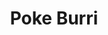 ---
layout: place
title: "Poke Burri"
permalink: /north-carolina/raleigh/poke-burri.html
stateAbbr: NC
stateName: North Carolina
cityName: Raleigh
seo:
  name: "Poke Burri"
  type: Restaurant
  links: http://pokeburriraleigh.com/
description: "Simple counter-serve spot preparing poke bowls, sushi burritos & other Asian fusion eats. Poke Burri serves delicious sushi in Raleigh, North Carolina. Try fresh Japanese dishes for a great dining experience. Available for takeout, delivery, lunch, and dinner."
place_id: ChIJSd5Wi7FZrIkRkX_1q6G0b3Q
photos:
  - name: >-
      places/ChIJSd5Wi7FZrIkRkX_1q6G0b3Q/photos/AeeoHcKJ0PhOfONAdiUi6NMIXnueRyWNDQTu2_I6JgO-4XfIelDriGsvZ1ngvFrQSk89bVa_6MKq-8vEgxRXMKlYJD88rk9hA2qTzkTMkYb_yZg6_rE4X8sVZLWJMNHanwDOjrEQV0uIPft9hNoa8axK7hWGCT9rI7C88vJ8YckUpVqw8YLpEAdn1uKO7VZVpZk4j6fMrwref-wKel1b_3MGzlCs6zZKAzMbN5tHsUSduBmjdr6u1tO4qPhUqZotKC3uFyj8i0-o5w99fAAVNI9yQxkYAIhqePmIPmWm1LfqM3Hv3Q
    widthPx: 2208
    heightPx: 1656
    authorAttributions:
      - displayName: Poke Burri
        uri: https://maps.google.com/maps/contrib/110134991351068913573
        photoUri: >-
          https://lh3.googleusercontent.com/a-/ALV-UjVBrxWrPSY9N4DKbfBi3Djs_ofhbdcf97YJU6Jj4XJbF3zILEk=s100-p-k-no-mo
    flagContentUri: >-
      https://www.google.com/local/imagery/report/?cb_client=maps_api_places.places_api&image_key=!1e10!2sAF1QipNnPxDlyvnAeA6DCShvKuco4vca6YstITMC_Sym&hl=en-US
    googleMapsUri: >-
      https://www.google.com/maps/place//data=!3m4!1e2!3m2!1sAF1QipNnPxDlyvnAeA6DCShvKuco4vca6YstITMC_Sym!2e10!4m2!3m1!1s0x89ac59b18b56de49:0x746fb4a1abf57f91
  - name: >-
      places/ChIJSd5Wi7FZrIkRkX_1q6G0b3Q/photos/AeeoHcIP1urVC5QH6Y18rDW7YdYR4xF1PCAb4Ym-xQZLvB89Z9XrGfqfpHpKmilHqSKVDQy1BEXc-KNqOvb_3yMwHkmLiONWq0SpVlQlY7ZflCFVPNnggJx0kFAd3mrC57e947eHw7yj4PTyuebeLnEjoNWG7xOqSOG32Uo-kC2JBH50kemEfVpwwA-Lsa15nHm4-9_4es-Bc9nFQWPh3Jfzq5rRjv70IzuxAHRWaSCNiFaFqYBMgyrxkIW5gpqBa-WtEUjdo8D22g4KqJz-MfDsFRQRdXaiaaIz-qBKGVr5RPI8Xw
    widthPx: 1390
    heightPx: 782
    authorAttributions:
      - displayName: Poke Burri
        uri: https://maps.google.com/maps/contrib/110134991351068913573
        photoUri: >-
          https://lh3.googleusercontent.com/a-/ALV-UjVBrxWrPSY9N4DKbfBi3Djs_ofhbdcf97YJU6Jj4XJbF3zILEk=s100-p-k-no-mo
    flagContentUri: >-
      https://www.google.com/local/imagery/report/?cb_client=maps_api_places.places_api&image_key=!1e10!2sAF1QipP0L-4PgG5nz8-9ps-37PMw9SX5NnlccYdHm-7F&hl=en-US
    googleMapsUri: >-
      https://www.google.com/maps/place//data=!3m4!1e2!3m2!1sAF1QipP0L-4PgG5nz8-9ps-37PMw9SX5NnlccYdHm-7F!2e10!4m2!3m1!1s0x89ac59b18b56de49:0x746fb4a1abf57f91
  - name: >-
      places/ChIJSd5Wi7FZrIkRkX_1q6G0b3Q/photos/AeeoHcJ91WLsEne-Wd0aTrJgD2gg3RJBxl-jPI4JcQ0V-SzjmwzdbkGTOCWCRrpM2Q12w0JIuB4slbM6rG07buBdprnHQkPlS9oSbzuXEKJJV_cMLuKQKCCbhGMjGuNGqDNpHqfS4XyOzzskt5KUczwbn34Fzbu0hyfow5KYB0W3CsI8r_4HXOhUkkIS6MzVwns6Oui5ICMsTt1VQy09NqxzeB1vHQcbOkmgS2PUUoLmuEDb035TYC-JGxkhDodNuSpzULAUJC4p7Y19ZesFw957_LIVEa-Rr5cnmQsxfXDjDN2tyQ
    widthPx: 1892
    heightPx: 1281
    authorAttributions:
      - displayName: Poke Burri
        uri: https://maps.google.com/maps/contrib/110134991351068913573
        photoUri: >-
          https://lh3.googleusercontent.com/a-/ALV-UjVBrxWrPSY9N4DKbfBi3Djs_ofhbdcf97YJU6Jj4XJbF3zILEk=s100-p-k-no-mo
    flagContentUri: >-
      https://www.google.com/local/imagery/report/?cb_client=maps_api_places.places_api&image_key=!1e10!2sAF1QipMiIHRaFrb9b9ZgH4EmD6hAM_XYsZy62YKUmZxn&hl=en-US
    googleMapsUri: >-
      https://www.google.com/maps/place//data=!3m4!1e2!3m2!1sAF1QipMiIHRaFrb9b9ZgH4EmD6hAM_XYsZy62YKUmZxn!2e10!4m2!3m1!1s0x89ac59b18b56de49:0x746fb4a1abf57f91
  - name: >-
      places/ChIJSd5Wi7FZrIkRkX_1q6G0b3Q/photos/AeeoHcL52YZ9ER_l0HJ9_Jz0FTytbBK3fFzAMEgV8IWrYeaPcOLMxdMEo2ZwyGHkoO6x9j6J-_MYymcCBowrC0qLBpYk83qwptGl3dR9qDkL-nIgHzalIkRUjRf3d5BT6BrPXKhxweVkcj1wVtpFEdGe_p4fm12cifDSCWf25N6oGtxck03O37rf3Sho1U4n8VQy_L4DwZDya7d_CaenyLm2f5Bopu3gifvR5pyGGcfAkgj-z2f5D-Wnd1vOHZOrtqxMvDRARu8zssDoz06AHukfBKPvy8jJhkAEAPanl68BdOiVssgiGEhGFrbwJN14BUepIqbEybtfpTcCpeC6hNUssJDOv0sgurcu0VpeW3_kUdayg6-w7-xqs1VJHMMdlEWS66gECE2KWUA4jlFdqsm6vIOvSUHKGQZjLzZ-scznzCm6c0ge
    widthPx: 3024
    heightPx: 4032
    authorAttributions:
      - displayName: Jamie Corporaal
        uri: https://maps.google.com/maps/contrib/106178784808504061604
        photoUri: >-
          https://lh3.googleusercontent.com/a/ACg8ocIv18l0PrHJagvw7_4QBjbAVDVnbGR0NvswL37IVDRH8Fd4lg=s100-p-k-no-mo
    flagContentUri: >-
      https://www.google.com/local/imagery/report/?cb_client=maps_api_places.places_api&image_key=!1e10!2sCIHM0ogKEICAgMDIi8je7gE&hl=en-US
    googleMapsUri: >-
      https://www.google.com/maps/place//data=!3m4!1e2!3m2!1sCIHM0ogKEICAgMDIi8je7gE!2e10!4m2!3m1!1s0x89ac59b18b56de49:0x746fb4a1abf57f91
  - name: >-
      places/ChIJSd5Wi7FZrIkRkX_1q6G0b3Q/photos/AeeoHcLckUk0Qy9DkN0NK_BuMD2nLLVYrokefv5dagX_rsb76fuvTCQcc2rgnhmsLg1QWpxLe64ukAfFCFyEj4X4p8sfrvxrr_9YL1ojUiPjEa1ls6bJaBnEuzXLd6gMAH0vrBmEPzkd3ZEqGiV_V7U1ysxc0e4AVO-092LSPwQgBmmqOazfRWVXYVxslE0rt2rI5J04LU1UqF-ekF4Co3w8BaO1es8Cj7cdevnHnvbuj5aXfLb64lxYtXBQJvZsKdhr9riRcBd1LvfLifdBSjhp1tGyz8SnoS0VKiM3cUBDn6G-HQ
    widthPx: 1776
    heightPx: 1184
    authorAttributions:
      - displayName: Poke Burri
        uri: https://maps.google.com/maps/contrib/110134991351068913573
        photoUri: >-
          https://lh3.googleusercontent.com/a-/ALV-UjVBrxWrPSY9N4DKbfBi3Djs_ofhbdcf97YJU6Jj4XJbF3zILEk=s100-p-k-no-mo
    flagContentUri: >-
      https://www.google.com/local/imagery/report/?cb_client=maps_api_places.places_api&image_key=!1e10!2sAF1QipOXcD6nntr2VhKrV9DZgPnS4eA5N-VQKXcVXKUo&hl=en-US
    googleMapsUri: >-
      https://www.google.com/maps/place//data=!3m4!1e2!3m2!1sAF1QipOXcD6nntr2VhKrV9DZgPnS4eA5N-VQKXcVXKUo!2e10!4m2!3m1!1s0x89ac59b18b56de49:0x746fb4a1abf57f91
  - name: >-
      places/ChIJSd5Wi7FZrIkRkX_1q6G0b3Q/photos/AeeoHcJiABoIV3Z1OPN30LW5t9ht_cyN9N3jAQtYZ6Rw_WBw2EaxE3XaWBg5JW8xl2ff93HY7aaiWvMFh1dGmBEK5wAAi26iPxvhiFXxSWmFdM2t5wL8rV43qT2Xf1XDg-m8M3O_iOnjm-weaGNtjALPOsoJK4O7Ae7n3n_DDfSCDWPFKH9dK1omG1oZWuQlMyaes35A7Xqd5k6JVpilj2uTH6scl-qts6GJn3_T-OMtj2SiDSwTPf7vE6hazxRu6UC9vEmh8_0idYhRAj3mDCwjeJSQVvyWuEIqUaOocmS6I-Ck-g
    widthPx: 828
    heightPx: 982
    authorAttributions:
      - displayName: Poke Burri
        uri: https://maps.google.com/maps/contrib/110134991351068913573
        photoUri: >-
          https://lh3.googleusercontent.com/a-/ALV-UjVBrxWrPSY9N4DKbfBi3Djs_ofhbdcf97YJU6Jj4XJbF3zILEk=s100-p-k-no-mo
    flagContentUri: >-
      https://www.google.com/local/imagery/report/?cb_client=maps_api_places.places_api&image_key=!1e10!2sAF1QipM2K97yKSDxE7F_dQYvTRkuI1_C6wT2QleYbj6N&hl=en-US
    googleMapsUri: >-
      https://www.google.com/maps/place//data=!3m4!1e2!3m2!1sAF1QipM2K97yKSDxE7F_dQYvTRkuI1_C6wT2QleYbj6N!2e10!4m2!3m1!1s0x89ac59b18b56de49:0x746fb4a1abf57f91
  - name: >-
      places/ChIJSd5Wi7FZrIkRkX_1q6G0b3Q/photos/AeeoHcJcOiqtxwg8AIZoc2Q9KOQsMzSqEEkKX69wyTKvfAG1sJ7jE7lJ0wATGevgskItY75YsoaHwZNCNz31C0exKPPQB8-xwfNefOdHMUUtR8H-RdyxySClswhoganwtTCYQNZjB1KtpHSYDTysAVwqjwwdKziKG5JVnlOvhR-Ua_P5S2KQBNGLfaEUHLsLKCqi3ail0Kcr2Sd3xUYZ3I1-WQxY_yuZsC6Fqne9DNgTiqU3YBSRRiR01855bPSIGYTXW_Sb7bxsxM0Ll8vkJpqS0fcTse3kXBRzwVr00k4o1bG8ag
    widthPx: 828
    heightPx: 811
    authorAttributions:
      - displayName: Poke Burri
        uri: https://maps.google.com/maps/contrib/110134991351068913573
        photoUri: >-
          https://lh3.googleusercontent.com/a-/ALV-UjVBrxWrPSY9N4DKbfBi3Djs_ofhbdcf97YJU6Jj4XJbF3zILEk=s100-p-k-no-mo
    flagContentUri: >-
      https://www.google.com/local/imagery/report/?cb_client=maps_api_places.places_api&image_key=!1e10!2sAF1QipOMOPjT_ymnnAPROiBe2SkT_ywNGXugOsleC6R7&hl=en-US
    googleMapsUri: >-
      https://www.google.com/maps/place//data=!3m4!1e2!3m2!1sAF1QipOMOPjT_ymnnAPROiBe2SkT_ywNGXugOsleC6R7!2e10!4m2!3m1!1s0x89ac59b18b56de49:0x746fb4a1abf57f91
  - name: >-
      places/ChIJSd5Wi7FZrIkRkX_1q6G0b3Q/photos/AeeoHcJLhLC50beWmtZWpTlSEHA7Tt2Ef5Oh3_gvPI4B6H_UJ3AiqDHZ4rGhAShM2eCONUGpDdGopssNOS1kGh1EV5TAX67exFSteNzZfl1N2Nj6Qvf9Os-Q34ATywWseKThm5A6MvjCSedbW0XhxR47_mbm7tTgRRdeLwPSxTAzMYvbFpEy0CYOoOoGYK3j3E0tVszUv4_6NXtDApXwRPTH7tszSM-aLvAchjAHt-cNYNtWaLUEybh4S536MqGvgC3W-gFlmh06uK6rwmxcLkJRijsox-KNVB-GKiflTx5jM-vg52I0LZ1saTpc76EiANRx8mcminz48Oh4zxiFMtgCDdk5O8QDJCn4rGWZeIhtD4PbKs9eXIAG-FWNJYbCUka3N_rSwdIJzejQhvtwT5znYFld6lXHMOHKplsV8XqR9gb-Pw
    widthPx: 4080
    heightPx: 3072
    authorAttributions:
      - displayName: Jordan Shealy
        uri: https://maps.google.com/maps/contrib/107528099036118703083
        photoUri: >-
          https://lh3.googleusercontent.com/a-/ALV-UjV220oLJPeaDGmuXgyZzS5hFbSQq8hTBHluTl1dYNeLFdbsJXqrVg=s100-p-k-no-mo
    flagContentUri: >-
      https://www.google.com/local/imagery/report/?cb_client=maps_api_places.places_api&image_key=!1e10!2sCIHM0ogKEICAgIC2862AXg&hl=en-US
    googleMapsUri: >-
      https://www.google.com/maps/place//data=!3m4!1e2!3m2!1sCIHM0ogKEICAgIC2862AXg!2e10!4m2!3m1!1s0x89ac59b18b56de49:0x746fb4a1abf57f91
  - name: >-
      places/ChIJSd5Wi7FZrIkRkX_1q6G0b3Q/photos/AeeoHcKPmT4-gSlpVuNSTNXrUocZL0VL7ZlCkolEOjYidudL-YMwT1R0OPU0RTPwnpaVsL8pT4d4VKtBxBgbamRx3OFNjNX8iW7KBRiCVc2IBx_SRJGQFpcZcsThX9TFA_yqEOJ7nT0eKbLXIx1s1O-sxwf9-lwWR2eP-4JLlIRq9oiR1LWRiEZps0-WAvh9b1cXV3PGmV9QFF1Jtys_iczSruPXUG4fdoOTIOsFhs9oAD-0w0VWk5_GUq_aRZDv3XiIu9Xf9iUSd9eIx1Dmv84pGoeCIsctAN_GugIP-iU6HsdJCg
    widthPx: 828
    heightPx: 819
    authorAttributions:
      - displayName: Poke Burri
        uri: https://maps.google.com/maps/contrib/110134991351068913573
        photoUri: >-
          https://lh3.googleusercontent.com/a-/ALV-UjVBrxWrPSY9N4DKbfBi3Djs_ofhbdcf97YJU6Jj4XJbF3zILEk=s100-p-k-no-mo
    flagContentUri: >-
      https://www.google.com/local/imagery/report/?cb_client=maps_api_places.places_api&image_key=!1e10!2sAF1QipOLoAWOixIrIDGKE5ybvzHnllvR_KxmOqGF767t&hl=en-US
    googleMapsUri: >-
      https://www.google.com/maps/place//data=!3m4!1e2!3m2!1sAF1QipOLoAWOixIrIDGKE5ybvzHnllvR_KxmOqGF767t!2e10!4m2!3m1!1s0x89ac59b18b56de49:0x746fb4a1abf57f91
  - name: >-
      places/ChIJSd5Wi7FZrIkRkX_1q6G0b3Q/photos/AeeoHcI32-lZ-R2hK3vW6p0qzrIc-PlJYdg7M5cX3hTeVrWolXy4W5afhMVTCuA3SQpDnh0oZQn-cVV2Vc3n5cm63kO03dJmu9OnuSQ3JM1CVO-GQZ1DsGi5ho7zuFdHGp5hPkFwnrSBG3OSBTcC2vak_n33rt77D-PVx8DfdTTWzGggbdfr1MevYlrdBTxgpwJWoplbYRFivwS0jGro1CnM4T1nhp1E0tPJdCjn4BR_jI5OwQzJOdtXA_3-FW_jCLg2UeiLdoAubcjEBZ4wfP33yG5sPkUY7OBhVFcgiIxZyVAtpQ
    widthPx: 828
    heightPx: 1024
    authorAttributions:
      - displayName: Poke Burri
        uri: https://maps.google.com/maps/contrib/110134991351068913573
        photoUri: >-
          https://lh3.googleusercontent.com/a-/ALV-UjVBrxWrPSY9N4DKbfBi3Djs_ofhbdcf97YJU6Jj4XJbF3zILEk=s100-p-k-no-mo
    flagContentUri: >-
      https://www.google.com/local/imagery/report/?cb_client=maps_api_places.places_api&image_key=!1e10!2sAF1QipM36Wxlu4wae3dgkjBGTTZ8EGyffu48IL_VeUaR&hl=en-US
    googleMapsUri: >-
      https://www.google.com/maps/place//data=!3m4!1e2!3m2!1sAF1QipM36Wxlu4wae3dgkjBGTTZ8EGyffu48IL_VeUaR!2e10!4m2!3m1!1s0x89ac59b18b56de49:0x746fb4a1abf57f91
address: 6613 Falls of Neuse Rd, Raleigh, NC 27615, USA
street: 6613 Falls of Neuse Rd
city: Raleigh
state: NC
zip: '27615'
country: USA
neighborhood: North Raleigh
latitude: '35.873155'
longitude: '-78.623893'
accessibility_options:
  wheelchairAccessibleParking: true
  wheelchairAccessibleEntrance: true
  wheelchairAccessibleRestroom: true
  wheelchairAccessibleSeating: true
business_status: OPERATIONAL
name: Poke Burri
google_maps_links:
  directionsUri: >-
    https://www.google.com/maps/dir//''/data=!4m7!4m6!1m1!4e2!1m2!1m1!1s0x89ac59b18b56de49:0x746fb4a1abf57f91!3e0
  placeUri: https://maps.google.com/?cid=8390123237282250641
  writeAReviewUri: >-
    https://www.google.com/maps/place//data=!4m3!3m2!1s0x89ac59b18b56de49:0x746fb4a1abf57f91!12e1
  reviewsUri: >-
    https://www.google.com/maps/place//data=!4m4!3m3!1s0x89ac59b18b56de49:0x746fb4a1abf57f91!9m1!1b1
  photosUri: >-
    https://www.google.com/maps/place//data=!4m3!3m2!1s0x89ac59b18b56de49:0x746fb4a1abf57f91!10e5
primary_type: Sushi Restaurant
opening_hours:
  regular: null
  current: null
secondary_opening_hours:
  regular:
    weekdayDescriptions: null
    type: null
  current:
    weekdayDescriptions: null
    type: null
phone: (919) 615-4016
price_level: PRICE_LEVEL_MODERATE
price_range: $10 &ndash; $20
rating: '4.8'
rating_count: 0
website: http://pokeburriraleigh.com/
reviews:
  - name: >-
      places/ChIJSd5Wi7FZrIkRkX_1q6G0b3Q/reviews/ChZDSUhNMG9nS0VJQ0FnSUR2azQya0p3EAE
    relativePublishTimeDescription: 3 months ago
    rating: 5
    text:
      text: >-
        Must go place! The food is AMAZING, and the owner is awesome. My husband
        and I both did the build your own bowls, and the food was fresh, great
        quality, and provided huge portions. I had to save half for later. The
        atmosphere is calming, and the building is very clean. Highly recommend
        this place!! **Don't mind the photo of the food provided, I was so
        excited to try it I forgot to take a photo before digging in!**
      languageCode: en
    originalText:
      text: >-
        Must go place! The food is AMAZING, and the owner is awesome. My husband
        and I both did the build your own bowls, and the food was fresh, great
        quality, and provided huge portions. I had to save half for later. The
        atmosphere is calming, and the building is very clean. Highly recommend
        this place!! **Don't mind the photo of the food provided, I was so
        excited to try it I forgot to take a photo before digging in!**
      languageCode: en
    authorAttribution:
      displayName: Miranda Allen
      uri: https://www.google.com/maps/contrib/113354023636965421242/reviews
      photoUri: >-
        https://lh3.googleusercontent.com/a/ACg8ocJT9iB7ctfGxSDkyJFjjftwW-HngqrVJIMt50uNIeZ46hho_g=s128-c0x00000000-cc-rp-mo-ba3
    publishTime: '2024-12-23T19:19:26.230637Z'
    flagContentUri: >-
      https://www.google.com/local/review/rap/report?postId=ChZDSUhNMG9nS0VJQ0FnSUR2azQya0p3EAE&d=17924085&t=1
    googleMapsUri: >-
      https://www.google.com/maps/reviews/data=!4m6!14m5!1m4!2m3!1sChZDSUhNMG9nS0VJQ0FnSUR2azQya0p3EAE!2m1!1s0x89ac59b18b56de49:0x746fb4a1abf57f91
  - name: >-
      places/ChIJSd5Wi7FZrIkRkX_1q6G0b3Q/reviews/ChdDSUhNMG9nS0VJQ0FnSUNmdjdpaGdRRRAB
    relativePublishTimeDescription: 3 months ago
    rating: 4
    text:
      text: >-
        I love this place! And the food is amazing, my boyfriend and I go all
        the time. I just wish they could double check the order or the
        ingredients on the bowls. It’s has been the 3rd time in a row that they
        forget to include de crab salad even tho they charge for it. As you can
        see in the photo the crab salad is not included in the bowl:( everything
        else is great.
      languageCode: en
    originalText:
      text: >-
        I love this place! And the food is amazing, my boyfriend and I go all
        the time. I just wish they could double check the order or the
        ingredients on the bowls. It’s has been the 3rd time in a row that they
        forget to include de crab salad even tho they charge for it. As you can
        see in the photo the crab salad is not included in the bowl:( everything
        else is great.
      languageCode: en
    authorAttribution:
      displayName: Sophiia Morales
      uri: https://www.google.com/maps/contrib/100174515777347546997/reviews
      photoUri: >-
        https://lh3.googleusercontent.com/a-/ALV-UjVYmP1kHpKTeahDItI-xoXHN1n7mZb2fQQ88QvLXDGH88I-fMYeUg=s128-c0x00000000-cc-rp-mo
    publishTime: '2025-01-03T03:03:17.628618Z'
    flagContentUri: >-
      https://www.google.com/local/review/rap/report?postId=ChdDSUhNMG9nS0VJQ0FnSUNmdjdpaGdRRRAB&d=17924085&t=1
    googleMapsUri: >-
      https://www.google.com/maps/reviews/data=!4m6!14m5!1m4!2m3!1sChdDSUhNMG9nS0VJQ0FnSUNmdjdpaGdRRRAB!2m1!1s0x89ac59b18b56de49:0x746fb4a1abf57f91
  - name: >-
      places/ChIJSd5Wi7FZrIkRkX_1q6G0b3Q/reviews/ChdDSUhNMG9nS0VJQ0FnSUM3bVplRmhnRRAB
    relativePublishTimeDescription: 7 months ago
    rating: 5
    text:
      text: >-
        One of our new favorite places at this new(er) , casual Poke spot. Some
        great creations to order off the menu or make your own bowl. My kids
        loved the sushi burritos and I really liked the bowl. They have some
        beer and wine options too. Very accommodating and do what they can to
        make you happy. Been there twice already and will go back!
      languageCode: en
    originalText:
      text: >-
        One of our new favorite places at this new(er) , casual Poke spot. Some
        great creations to order off the menu or make your own bowl. My kids
        loved the sushi burritos and I really liked the bowl. They have some
        beer and wine options too. Very accommodating and do what they can to
        make you happy. Been there twice already and will go back!
      languageCode: en
    authorAttribution:
      displayName: John “JV”
      uri: https://www.google.com/maps/contrib/112322188789252491601/reviews
      photoUri: >-
        https://lh3.googleusercontent.com/a-/ALV-UjVWgfkNgbeecZLAkLn6DqPFMNMfvnpxAyTKlnbOm44JPtlyPMKQaQ=s128-c0x00000000-cc-rp-mo-ba5
    publishTime: '2024-08-17T01:30:56.931147Z'
    flagContentUri: >-
      https://www.google.com/local/review/rap/report?postId=ChdDSUhNMG9nS0VJQ0FnSUM3bVplRmhnRRAB&d=17924085&t=1
    googleMapsUri: >-
      https://www.google.com/maps/reviews/data=!4m6!14m5!1m4!2m3!1sChdDSUhNMG9nS0VJQ0FnSUM3bVplRmhnRRAB!2m1!1s0x89ac59b18b56de49:0x746fb4a1abf57f91
  - name: >-
      places/ChIJSd5Wi7FZrIkRkX_1q6G0b3Q/reviews/ChZDSUhNMG9nS0VJQ0FnSUN0cW95WmJ3EAE
    relativePublishTimeDescription: a year ago
    rating: 5
    text:
      text: >-
        The best poke bowls in town!! The Fried Pork Dumplings are delicious,
        with the greatest dipping sauce. Our favorites are the salmon & tuna
        bowl and tangy crab & shrimp bowl - so full of flavors! The staff are
        super friendly; Chef/owner, Agus, always welcome & drop by to say ‘hi’.
        Always a great pleasure to dine at this restaurant!
      languageCode: en
    originalText:
      text: >-
        The best poke bowls in town!! The Fried Pork Dumplings are delicious,
        with the greatest dipping sauce. Our favorites are the salmon & tuna
        bowl and tangy crab & shrimp bowl - so full of flavors! The staff are
        super friendly; Chef/owner, Agus, always welcome & drop by to say ‘hi’.
        Always a great pleasure to dine at this restaurant!
      languageCode: en
    authorAttribution:
      displayName: J Hawkins
      uri: https://www.google.com/maps/contrib/116973642902099377395/reviews
      photoUri: >-
        https://lh3.googleusercontent.com/a/ACg8ocLYin5P5JvQyThYRDTt-7jGkWWcAM2BcOWrOWYRF7pKHOt0Qw=s128-c0x00000000-cc-rp-mo
    publishTime: '2024-01-30T01:13:28.108209Z'
    flagContentUri: >-
      https://www.google.com/local/review/rap/report?postId=ChZDSUhNMG9nS0VJQ0FnSUN0cW95WmJ3EAE&d=17924085&t=1
    googleMapsUri: >-
      https://www.google.com/maps/reviews/data=!4m6!14m5!1m4!2m3!1sChZDSUhNMG9nS0VJQ0FnSUN0cW95WmJ3EAE!2m1!1s0x89ac59b18b56de49:0x746fb4a1abf57f91
  - name: >-
      places/ChIJSd5Wi7FZrIkRkX_1q6G0b3Q/reviews/ChdDSUhNMG9nS0VJQ0FnSURQNmNYd3FRRRAB
    relativePublishTimeDescription: 4 months ago
    rating: 5
    text:
      text: >-
        This is a great place! The food quality and quantity for the price is
        perfect. I love their poke bowls! There are so many options to make it
        just the way you want, even to be able to change and add things into the
        set menu choices. I recommend anyone who likes this type of food to give
        them a try. Definitely a new favorite lunch spot for me!
      languageCode: en
    originalText:
      text: >-
        This is a great place! The food quality and quantity for the price is
        perfect. I love their poke bowls! There are so many options to make it
        just the way you want, even to be able to change and add things into the
        set menu choices. I recommend anyone who likes this type of food to give
        them a try. Definitely a new favorite lunch spot for me!
      languageCode: en
    authorAttribution:
      displayName: katherine parfitt
      uri: https://www.google.com/maps/contrib/100266458968664565145/reviews
      photoUri: >-
        https://lh3.googleusercontent.com/a/ACg8ocL32V8tjVPMwzqd-xLQS98i8JMAD1DCEXqeOKyHHeT3IKPBLg=s128-c0x00000000-cc-rp-mo-ba2
    publishTime: '2024-12-03T18:00:57.450448Z'
    flagContentUri: >-
      https://www.google.com/local/review/rap/report?postId=ChdDSUhNMG9nS0VJQ0FnSURQNmNYd3FRRRAB&d=17924085&t=1
    googleMapsUri: >-
      https://www.google.com/maps/reviews/data=!4m6!14m5!1m4!2m3!1sChdDSUhNMG9nS0VJQ0FnSURQNmNYd3FRRRAB!2m1!1s0x89ac59b18b56de49:0x746fb4a1abf57f91
parking_options:
  freeParkingLot: true
  freeStreetParking: true
  valetParking: false
payment_options:
  acceptsCreditCards: true
  acceptsDebitCards: true
  acceptsCashOnly: false
  acceptsNfc: true
allow_dogs: null
curbside_pickup: null
delivery: true
dine_in: true
good_for_children: true
good_for_groups: true
good_for_sports: false
live_music: false
menu_for_children: true
outdoor_seating: false
reservable: false
restroom: true
serves_beer: true
serves_breakfast: false
serves_brunch: true
serves_cocktails: false
serves_coffee: null
serves_dinner: true
serves_dessert: true
serves_lunch: true
serves_vegetarian_food: true
serves_wine: true
takeout: true
update_category: essentials
summary: >-
  Simple counter-serve spot preparing poke bowls, sushi burritos & other Asian
  fusion eats.

---